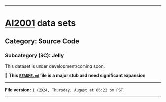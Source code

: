 
***

# [AI2001](https://github.com/seanpm2001/AI2001/) data sets

## Category: Source Code

### Subcategory (SC): Jelly

This dataset is under development/coming soon.

**🌱️ This [`README.md`](/README.md) file is a major stub and need significant expansion**

***

**File version:** `1 (2024, Thursday, August at 06:22 pm PST)`

***
